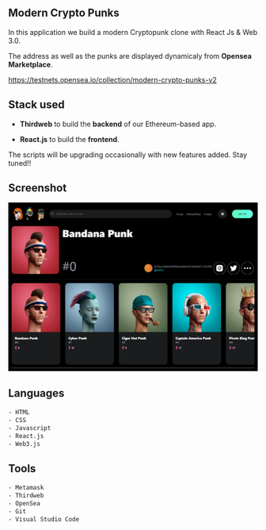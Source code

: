 ## Modern Crypto Punks

In this application we build a modern Cryptopunk clone with React Js & Web 3.0.<br>

The address as well as the punks are displayed dynamicaly from **Opensea Marketplace**.

https://testnets.opensea.io/collection/modern-crypto-punks-v2


## Stack used

- __Thirdweb__ to build the **backend** of our Ethereum-based app.

- __React.js__ to build the **frontend**.

The scripts will be upgrading occasionally with new features added. Stay tuned!!


## Screenshot

<img src="/src/assets/owner/screencapture-Modern-Crypto-Punks.png" alt="Alt text" title="Optional title">


## Languages
```
- HTML
- CSS
- Javascript
- React.js
- Web3.js
```


## Tools
```
- Metamask
- Thirdweb
- OpenSea
- Git
- Visual Studio Code
```
